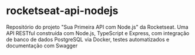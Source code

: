 # rocketseat-api-nodejs
Repositório do projeto "Sua Primeira API com Node.js" da Rocketseat. Uma API RESTful construída com Node.js, TypeScript e Express, com integração de banco de dados PostgreSQL via Docker, testes automatizados e documentação com Swagger
